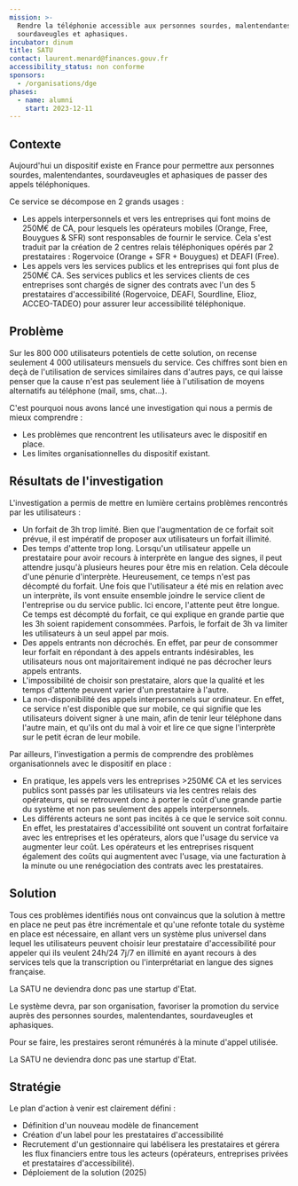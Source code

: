 ```yaml
---
mission: >-
  Rendre la téléphonie accessible aux personnes sourdes, malentendantes,
  sourdaveugles et aphasiques. 
incubator: dinum
title: SATU
contact: laurent.menard@finances.gouv.fr
accessibility_status: non conforme
sponsors:
  - /organisations/dge
phases:
  - name: alumni
    start: 2023-12-11
---
```

## Contexte

Aujourd'hui un dispositif existe en France pour permettre aux personnes sourdes, malentendantes, sourdaveugles et aphasiques de passer des appels téléphoniques.

Ce service se décompose en 2 grands usages :
- Les appels interpersonnels et vers les entreprises qui font moins de 250M€ de CA, pour lesquels les opérateurs mobiles (Orange, Free, Bouygues & SFR) sont responsables de fournir le service. Cela s'est traduit par la création de 2 centres relais téléphoniques opérés par 2 prestataires : Rogervoice (Orange + SFR + Bouygues) et DEAFI (Free).
- Les appels vers les services publics et les entreprises qui font plus de 250M€ CA. Ses services publics et les services clients de ces entreprises sont chargés de signer des contrats avec l'un des 5 prestataires d'accessibilité (Rogervoice, DEAFI, Sourdline, Elioz, ACCEO-TADEO) pour assurer leur accessibilité téléphonique.
## Problème

Sur les 800 000 utilisateurs potentiels de cette solution, on recense seulement 4 000 utilisateurs mensuels du service. Ces chiffres sont bien en deçà de l'utilisation de services similaires dans d'autres pays, ce qui laisse penser que la cause n'est pas seulement liée à l'utilisation de moyens alternatifs au téléphone (mail, sms, chat...). 

C'est pourquoi nous avons lancé une investigation qui nous a permis de mieux comprendre :
- Les problèmes que rencontrent les utilisateurs avec le dispositif en place.
- Les limites organisationnelles du dispositif existant.

## Résultats de l'investigation

L'investigation a permis de mettre en lumière certains problèmes rencontrés par les utilisateurs : 

* Un forfait de 3h trop limité. Bien que l'augmentation de ce forfait soit prévue, il est impératif de proposer aux utilisateurs un forfait illimité.
* Des temps d'attente trop long. Lorsqu'un utilisateur appelle un prestataire pour avoir recours à interprète en langue des signes, il peut attendre jusqu'à plusieurs heures pour être mis en relation. Cela découle d'une pénurie d'interprète. Heureusement, ce temps n'est pas décompté du forfait. Une fois que l'utilisateur a été mis en relation avec un interprète, ils vont ensuite ensemble joindre le service client de l'entreprise ou du service public. Ici encore, l'attente peut être longue. Ce temps est décompté du forfait, ce qui explique en grande partie que les 3h soient rapidement consommées. Parfois, le forfait de 3h va limiter les utilisateurs à un seul appel par mois.
* Des appels entrants non décrochés. En effet, par peur de consommer leur forfait en répondant à des appels entrants indésirables, les utilisateurs nous ont majoritairement indiqué ne pas décrocher leurs appels entrants.
* L'impossibilité de choisir son prestataire, alors que la qualité et les temps d'attente peuvent varier d'un prestataire à l'autre.
* La non-disponibilité des appels interpersonnels sur ordinateur. En effet, ce service n'est disponible que sur mobile, ce qui signifie que les utilisateurs doivent signer à une main, afin de tenir leur téléphone dans l'autre main, et qu'ils ont du mal à voir et lire ce que signe l'interprète sur le petit écran de leur mobile.


Par ailleurs, l'investigation a permis de comprendre des problèmes organisationnels avec le dispositif en place :
- En pratique, les appels vers les entreprises >250M€ CA et les services publics sont passés par les utilisateurs via les centres relais des opérateurs, qui se retrouvent donc à porter le coût d'une grande partie du système et non pas seulement des appels interpersonnels.
- Les différents acteurs ne sont pas incités à ce que le service soit connu. En effet, les prestataires d'accessibilité ont souvent un contrat forfaitaire avec les entreprises et les opérateurs, alors que l'usage du service va augmenter leur coût. Les opérateurs et les entreprises risquent également des coûts qui augmentent avec l'usage, via une facturation à la minute ou une renégociation des contrats avec les prestataires. 

## Solution

Tous ces problèmes identifiés nous ont convaincus que la solution à mettre en place ne peut pas être incrémentale et qu'une refonte totale du système en place est nécessaire, en allant vers un système plus universel dans lequel les utilisateurs peuvent choisir leur prestataire d'accessibilité pour appeler qui ils veulent 24h/24 7j/7 en illimité en ayant recours à des services tels que la transcription ou l'interprétariat en langue des signes française.

La SATU ne deviendra donc pas une startup d'Etat.

Le système devra, par son organisation, favoriser la promotion du service auprès des personnes sourdes, malentendantes, sourdaveugles et aphasiques.

Pour se faire, les prestaires seront rémunérés à la minute d'appel utilisée.

La SATU ne deviendra donc pas une startup d'Etat.

## Stratégie

Le plan d'action à venir est clairement défini : 

- Définition d'un nouveau modèle de financement
- Création d'un label pour les prestataires d'accessibilité
- Recrutement d'un gestionnaire qui labélisera les prestataires et gérera les flux financiers entre tous les acteurs (opérateurs, entreprises privées et prestataires d'accessibilité).
- Déploiement de la solution (2025)

